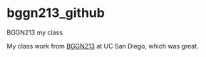 # bggn213_github
BGGN213 my class 

My class work from [BGGN213](https://bioboot.github.io/bggn213_F24/) at UC San Diego, which was great. 

